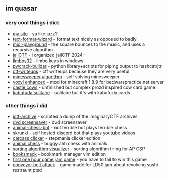 ## im quasar
### very cool things i did:
- [my site](https://quasar.name) - ya like jazz?
- [text-format-wizard](https://github.com/quasar098/text-format-wizard) - format text nicely as opposed to badly
- [midi-playground](https://github.com/quasar098/midi-playground) - the square bounces to the music, and uses a recursive algorithm
- [jailCTF](https://ctftime.org/ctf/1152/) - i organized jailCTF 2024+
- [limbos32](https://github.com/quasar098/limbos32) - limbo keys in windows
- [pwcrack-builder](https://github.com/quasar098/pwcrack-builder) - python library+scripts for piping output to hashcat/jtr
- [ctf-writeups](https://writeups.quasar.name/) - ctf writeups because they are very useful
- [minesweeper algorithm](https://github.com/quasar098/self-solving-minesweeper) - self solving minesweeper
- [voxyl enhanced](https://github.com/quasar098/voxyl-enhanced) - mod for minecraft 1.8.9 for bedwarspractice.net server
- [castle cows](https://github.com/quasar098/castle-cows) - unfinished but complex prozd inspired cow card game
- [kabufuda solitaire](https://github.com/quasar098/kabufuda-solitaire/) - solitaire but it's with kabufuda cards
### other things i did
- [ictf-archive](https://github.com/quasar098/ictf-archive) - scripted a dump of the imaginaryCTF archives
- [dvd screensaver](https://github.com/quasar098/dvd-screensaver) - dvd screensaver
- [animal-chess-bot](https://github.com/quasar098/animal-chess-bot) - not terrible bot plays terrible chess
- [skrunkl](https://github.com/quasar098/skrunkl) - self hosted discord bot that plays youtube videos
- [carcass clicker](https://quasar.name/carcass-clicker) - stepmania clicker edition
- [animal chess](https://github.com/quasar098/animal-chess) - buggy ahh chess with animals
- [sorting algorithm visualizer](https://quasar098.github.io/sort-alg-ap-csp) - sorting algorithm thing for AP CSP
- [booksmack](https://github.com/quasar098/booksmack) - bookmark manager vim edition
- [first one hour game jam game](https://github.com/quasar098/1hgj-fail-to-win) - you have to fail to win this game
- [conveyor belt attack](https://github.com/quasar098/conveyor-belt-attack) - game made for LD50 jam about revolving sushi restraunt ptsd
